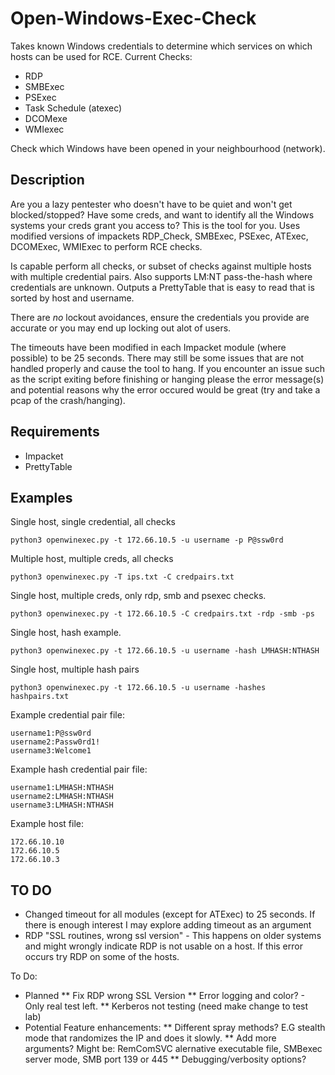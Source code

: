 # Open-Windows-Exec-Check
Takes known Windows credentials to determine which services on which hosts can be used for RCE. 
Current Checks: 
* RDP
* SMBExec
* PSExec
* Task Schedule (atexec)
* DCOMexe
* WMIexec


Check which Windows have been opened in your neighbourhood (network).


## Description

Are you a lazy pentester who doesn't have to be quiet and won't get blocked/stopped? Have some creds, and want to identify all the Windows systems your creds grant you access to? This is the tool for you.  Uses modified versions of impackets RDP_Check, SMBExec, PSExec, ATExec, DCOMExec, WMIExec to perform RCE checks.

Is capable perform all checks, or subset of checks against multiple hosts with multiple credential pairs. Also supports LM:NT pass-the-hash where credentials are unknown. Outputs a PrettyTable that is easy to read that is sorted by host and username.

There are *no* lockout avoidances, ensure the credentials you provide are accurate or you may end up locking out alot of users.

The timeouts have been modified in each Impacket module (where possible) to be 25 seconds. There may still be some issues that are not handled properly and cause the tool to hang. If you encounter an issue such as the script exiting before finishing or hanging please the error message(s) and potential reasons why the error occured would be great (try and take a pcap of the crash/hanging).

## Requirements
* Impacket
* PrettyTable


## Examples

Single host, single credential, all checks

`python3 openwinexec.py -t 172.66.10.5 -u username -p P@ssw0rd`


Multiple host, multiple creds, all checks

`python3 openwinexec.py -T ips.txt -C credpairs.txt`

Single host, multiple creds, only rdp, smb and psexec checks.

`python3 openwinexec.py -t 172.66.10.5 -C credpairs.txt -rdp -smb -ps`

Single host, hash example.

`python3 openwinexec.py -t 172.66.10.5 -u username -hash LMHASH:NTHASH`

Single host, multiple hash pairs

`python3 openwinexec.py -t 172.66.10.5 -u username -hashes hashpairs.txt`


Example credential pair file:

```
username1:P@ssw0rd
username2:Passw0rd1!
username3:Welcome1
```

Example hash credential pair file:

```
username1:LMHASH:NTHASH
username2:LMHASH:NTHASH
username3:LMHASH:NTHASH
```

Example host file:

```
172.66.10.10
172.66.10.5
172.66.10.3
```



## TO DO

* Changed timeout for all modules (except for ATExec) to 25 seconds. If there is enough interest I may explore adding timeout as an argument
* RDP "SSL routines, wrong ssl version" - This happens on older systems and might wrongly indicate RDP is not usable on a host. If this error occurs try RDP on some of the hosts.

To Do:
* Planned
** Fix RDP wrong SSL Version
** Error logging and color? - Only real test left.
** Kerberos not testing (need make change to test lab)
* Potential Feature enhancements:
** Different spray methods? E.G stealth mode that randomizes the IP and does it slowly.
** Add more arguments? Might be: RemComSVC alernative executable file, SMBexec server mode, SMB port 139 or 445
** Debugging/verbosity options?


